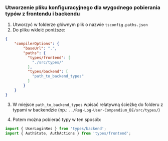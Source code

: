 ### Utworzenie pliku konfiguracyjnego dla wygodnego pobierania typów z frontendu i backendu

1. Utworzyć w folderze głównym plik o nazwie `tsconfig.paths.json`
2. Do pliku wkleić poniższe:

```json
{
    "compilerOptions": {
        "baseUrl": ".",
        "paths": {
          "types/frontend": [
            "./src/types/"
          ],
          "types/backend": [
            "path_to_backend_types"
          ]
        }
    }
}
```

3. W miejsce `path_to_backend_types` wpisać relatywną ścieżkę do folderu z typami w backendzie (np.: `../Reg-Log-User-Compendium_BE/src/types/`)

4. Potem można pobierać typy w ten sposób:
```ts
import { UserLoginRes } from 'types/backend';
import { AuthState, AuthActions } from 'types/frontend';
```
